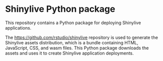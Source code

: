 Shinylive Python package
========================

This repository contains a Python package for deploying Shinylive applications.

The https://github.com/rstudio/shinylive repository is used to generate the Shinylive assets distribution, which is a bundle containing HTML, JavaScript, CSS, and wasm files. This Python package downloads the assets and uses it to create Shinylive application deployments.
